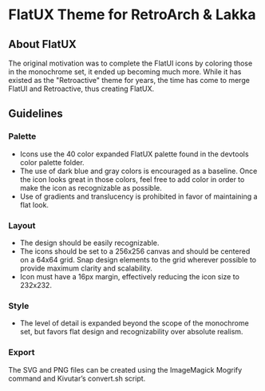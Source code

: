 FlatUX Theme for RetroArch & Lakka
====================

About FlatUX
-----------------

The original motivation was to complete the FlatUI icons by coloring those in the monochrome set, it ended up becoming much more. While it has existed as the "Retroactive" theme for years, the time has come to merge FlatUI and Retroactive, thus creating FlatUX.

Guidelines
----------

### Palette

 * Icons use the 40 color expanded FlatUX palette found in the devtools color palette folder. 
 * The use of dark blue and gray colors is encouraged as a baseline.  Once the icon looks great in those colors, feel free to add color in order to make the icon as recognizable as possible.
 * Use of gradients and translucency is prohibited in favor of maintaining a flat look.

### Layout

 * The design should be easily recognizable.
 * The icons should be set to a 256x256 canvas and should be centered on a 64x64 grid. Snap design elements to the grid wherever possible to provide maximum clarity and scalability.
 * Icon must have a 16px margin, effectively reducing the icon size to 232x232.
 
### Style

 * The level of detail is expanded beyond the scope of the monochrome set, but favors flat design and recognizability over absolute realism.

### Export
The SVG and PNG files can be created using the ImageMagick Mogrify command and Kivutar’s convert.sh script.
